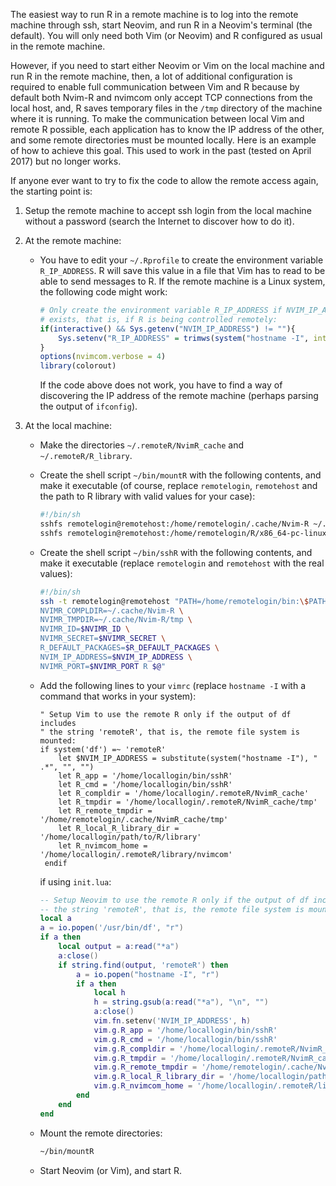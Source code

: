 
The easiest way to run R in a remote machine is to log into the remote
machine through ssh, start Neovim, and run R in a Neovim's terminal (the
default). You will only need both Vim (or Neovim) and R configured as usual in
the remote machine.

However, if you need to start either Neovim or Vim on the local machine and
run R in the remote machine, then, a lot of additional configuration is
required to enable full communication between Vim and R because by default
both Nvim-R and nvimcom only accept TCP connections from the local host, and,
R saves temporary files in the `/tmp` directory of the machine where it is
running. To make the communication between local Vim and remote R possible,
each application has to know the IP address of the other, and some remote
directories must be mounted locally. Here is an example of how to achieve this
goal. This used to work in the past (tested on April 2017) but no longer
works.

If anyone ever want to try to fix the code to allow the remote access again,
the starting point is:

  1. Setup the remote machine to accept ssh login from the local machine
      without a password (search the Internet to discover how to do it).

  2. At the remote machine:

     - You have to edit your `~/.Rprofile` to create the environment variable
       `R_IP_ADDRESS`. R will save this value in a file that Vim has to read
       to be able to send messages to R. If the remote machine is a Linux
       system, the following code might work:

       ```r
       # Only create the environment variable R_IP_ADDRESS if NVIM_IP_ADDRESS
       # exists, that is, if R is being controlled remotely:
       if(interactive() && Sys.getenv("NVIM_IP_ADDRESS") != ""){
           Sys.setenv("R_IP_ADDRESS" = trimws(system("hostname -I", intern = TRUE)))
       }
       options(nvimcom.verbose = 4)
       library(colorout)
       ```

       If the code above does not work, you have to find a way of discovering
       the IP address of the remote machine (perhaps parsing the output of
       `ifconfig`).

  3. At the local machine:

     - Make the directories `~/.remoteR/NvimR_cache` and `~/.remoteR/R_library`.

     - Create the shell script `~/bin/mountR` with the following contents, and
       make it executable (of course, replace `remotelogin`, `remotehost` and
       the path to R library with valid values for your case):

       ```sh
       #!/bin/sh
       sshfs remotelogin@remotehost:/home/remotelogin/.cache/Nvim-R ~/.remoteR/NvimR_cache
       sshfs remotelogin@remotehost:/home/remotelogin/R/x86_64-pc-linux-gnu-library/4.2 ~/.remoteR/R_library
       ```

     - Create the shell script `~/bin/sshR` with the following contents, and
       make it executable (replace `remotelogin` and `remotehost` with the
       real values):

       ```sh
       #!/bin/sh
       ssh -t remotelogin@remotehost "PATH=/home/remotelogin/bin:\$PATH \
       NVIMR_COMPLDIR=~/.cache/Nvim-R \
       NVIMR_TMPDIR=~/.cache/Nvim-R/tmp \
       NVIMR_ID=$NVIMR_ID \
       NVIMR_SECRET=$NVIMR_SECRET \
       R_DEFAULT_PACKAGES=$R_DEFAULT_PACKAGES \
       NVIM_IP_ADDRESS=$NVIM_IP_ADDRESS \
       NVIMR_PORT=$NVIMR_PORT R $@"
       ```

     - Add the following lines to your `vimrc` (replace `hostname -I` with a
       command that works in your system):

       ```vim
       " Setup Vim to use the remote R only if the output of df includes
       " the string 'remoteR', that is, the remote file system is mounted:
       if system('df') =~ 'remoteR'
           let $NVIM_IP_ADDRESS = substitute(system("hostname -I"), " .*", "", "")
           let R_app = '/home/locallogin/bin/sshR'
           let R_cmd = '/home/locallogin/bin/sshR'
           let R_compldir = '/home/locallogin/.remoteR/NvimR_cache'
           let R_tmpdir = '/home/locallogin/.remoteR/NvimR_cache/tmp'
           let R_remote_tmpdir = '/home/remotelogin/.cache/NvimR_cache/tmp'
           let R_local_R_library_dir = '/home/locallogin/path/to/R/library'
           let R_nvimcom_home = '/home/locallogin/.remoteR/library/nvimcom'
        endif
        ```

        if using `init.lua`:

        ```lua
        -- Setup Neovim to use the remote R only if the output of df includes
        -- the string 'remoteR', that is, the remote file system is mounted:
        local a
        a = io.popen('/usr/bin/df', "r")
        if a then
            local output = a:read("*a")
            a:close()
            if string.find(output, 'remoteR') then
                a = io.popen("hostname -I", "r")
                if a then
                    local h
                    h = string.gsub(a:read("*a"), "\n", "")
                    a:close()
                    vim.fn.setenv('NVIM_IP_ADDRESS', h)
                    vim.g.R_app = '/home/locallogin/bin/sshR'
                    vim.g.R_cmd = '/home/locallogin/bin/sshR'
                    vim.g.R_compldir = '/home/locallogin/.remoteR/NvimR_cache'
                    vim.g.R_tmpdir = '/home/locallogin/.remoteR/NvimR_cache/tmp'
                    vim.g.R_remote_tmpdir = '/home/remotelogin/.cache/Nvim-R/tmp'
                    vim.g.R_local_R_library_dir = '/home/locallogin/path/to/R/library'
                    vim.g.R_nvimcom_home = '/home/locallogin/.remoteR/library'
                end
            end
        end
        ```

     - Mount the remote directories:

       ```sh
       ~/bin/mountR
       ```

     - Start Neovim (or Vim), and start R.
